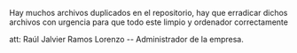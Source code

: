 Hay muchos archivos duplicados en el repositorio, hay que erradicar dichos archivos con urgencia para que todo este limpio 
y ordenador correctamente

att: Raúl Jalvier Ramos Lorenzo -- Administrador de la empresa.